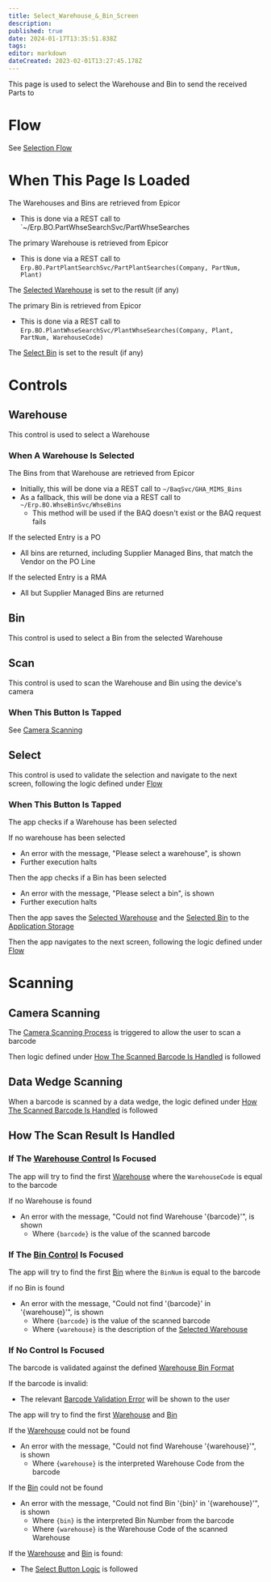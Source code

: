 ```yaml
---
title: Select_Warehouse_&_Bin_Screen
description: 
published: true
date: 2024-01-17T13:35:51.838Z
tags: 
editor: markdown
dateCreated: 2023-02-01T13:27:45.178Z
---
```


This page is used to select the Warehouse and Bin to send the received Parts to

# Flow
See [Selection Flow](../Navigation.md#selection-flow)

# When This Page Is Loaded
The Warehouses and Bins are retrieved from Epicor
- This is done via a REST call to `~/Erp.BO.PartWhseSearchSvc/PartWhseSearches

The primary Warehouse is retrieved from Epicor
- This is done via a REST call to `Erp.BO.PartPlantSearchSvc/PartPlantSearches(Company, PartNum, Plant)`

The [Selected Warehouse](#warehouse) is set to the result (if any)

The primary Bin is retrieved from Epicor
- This is done via a REST call to `Erp.BO.PlantWhseSearchSvc/PlantWhseSearches(Company, Plant, PartNum, WarehouseCode)`

The [Select Bin](#bin) is set to the result (if any)

# Controls
## Warehouse
This control is used to select a Warehouse

### When A Warehouse Is Selected
The Bins from that Warehouse are retrieved from Epicor
- Initially, this will be done via a REST call to `~/BaqSvc/GHA_MIMS_Bins`
- As a fallback, this will be done via a REST call to `~/Erp.BO.WhseBinSvc/WhseBins`
	- This method will be used if the BAQ doesn't exist or the BAQ request fails

If the selected Entry is a PO
- All bins are returned, including Supplier Managed Bins, that match the Vendor on the PO Line

If the selected Entry is a RMA
- All but Supplier Managed Bins are returned

## Bin
This control is used to select a Bin from the selected Warehouse

## Scan
This control is used to scan the Warehouse and Bin using the device's camera

### When This Button Is Tapped
See [Camera Scanning](#camera-scanning)

## Select
This control is used to validate the selection and navigate to the next screen, following the logic defined under [Flow](#flow)

### When This Button Is Tapped
The app checks if a Warehouse has been selected

If no warehouse has been selected
- An error with the message, "Please select a warehouse", is shown
- Further execution halts

Then the app checks if a Bin has been selected
- An error with the message, "Please select a bin", is shown
- Further execution halts

Then the app saves the [Selected Warehouse](#warehouse) and the [Selected Bin](#bin) to the [Application Storage](../../../Application_Storage.md)

Then the app navigates to the next screen, following the logic defined under [Flow](#flow)

# Scanning
## Camera Scanning
The [Camera Scanning Process](#camera-scanning) is triggered to allow the user to scan a barcode

Then logic defined under [How The Scanned Barcode Is Handled](#how-the-scan-result-is-handled) is followed

## Data Wedge Scanning
When a barcode is scanned by a data wedge, the logic defined under [How The Scanned Barcode Is Handled](#how-the-scan-result-is-handled) is followed

## How The Scan Result Is Handled
### If The [Warehouse Control](#warehouse) Is Focused
The app will try to find the first [Warehouse](#warehouse) where the  `WarehouseCode` is equal to the barcode

If no Warehouse is found
- An error with the message, "Could not find Warehouse '{barcode}'", is shown
	- Where `{barcode}` is the value of the scanned barcode

### If The [Bin Control](#bin) Is Focused
The app will try to find the first [Bin](#bin) where the `BinNum` is equal to the barcode

if no Bin is found
- An error with the message, "Could not find '{barcode}' in '{warehouse}'", is shown
	- Where `{barcode}` is the value of the scanned barcode
	- Where `{warehouse}` is the description of the [Selected Warehouse](#warehouse)

### If No Control Is Focused
The barcode is validated against the defined [Warehouse Bin Format](../../../Scanning.md#warehouse-bin-format)

If the barcode is invalid:
- The relevant [Barcode Validation Error](../../../Scanning.md#barcode-validation-errors) will be shown to the user

The app will try to find the first [Warehouse](#warehouse) and [Bin](#bin)

If the [Warehouse](#warehouse) could not be found
- An error with the message, "Could not find Warehouse '{warehouse}'", is shown
	- Where `{warehouse}` is the interpreted Warehouse Code from the barcode

If the [Bin](#bin) could not be found
- An error with the message, "Could not find Bin '{bin}' in '{warehouse}'", is shown
	- Where `{bin}` is the interpreted Bin Number from the barcode
	- Where `{warehouse}` is the Warehouse Code of the scanned Warehouse

If the [Warehouse](#warehouse) and [Bin](#bin) is found:
* The [Select Button Logic](#when-this-button-is-tapped-1) is followed